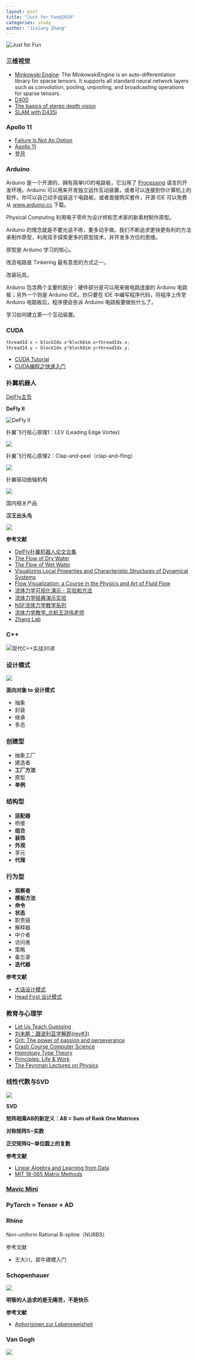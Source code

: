 ```yaml
---
layout: post
title: "Just for Fun@2019"
categories: study
author: "Jixiang Zhang"
---
```


![Just for Fun](/images/JustforFun.JPG)

### 三维视觉

- [Minkowski Engine](https://github.com/StanfordVL/MinkowskiEngine): The MinkowskiEngine is an auto-differentiation library for sparse tensors. It supports all standard neural network layers such as convolution, pooling, unpooling, and broadcasting operations for sparse tensors.
- [D400](https://dev.intelrealsense.com/docs)
- [The basics of stereo depth vision](https://www.intelrealsense.com/stereo-depth-vision-basics/)
- [SLAM with D435i](https://github.com/IntelRealSense/realsense-ros/wiki/SLAM-with-D435i)

### Apollo 11

- [Failure Is Not An Option](https://www.bilibili.com/video/av10814566?from=search&seid=15427849447203257995)
- [Apollo 11](https://www.bilibili.com/video/av60956185?from=search&seid=8212641914158832374)
- [登月](https://book.douban.com/subject/34442548/)

### Arduino

Arduino 是一个开源的、拥有简单I/O的电路板，它沿用了 [Processing](https://processing.org/) 语言的开发环境。Arduino 可以用来开发独立运作互动装置，或者可以连接到你计算机上的软件。你可以自己动手组装这个电路板，或者直接购买套件，开源 IDE 可以免费从 www.arduino.cc 下载。

Physical Computing 利用电子零件为设计师和艺术家的新素材制作原型。

Arduino 的理念就是不要光说不练，要多动手做。我们不断追求更快更有利的方法来制作原型，利用双手探索更多的原型技术，并开发多方位的思维。

原型是 Arduino 学习的核心。

改造电路是 Tinkering 最有意思的方式之一。

改装玩具。

Arduino 包含两个主要的部分：硬件部分是可以用来做电路连接的 Arduino 电路板；另外一个则是 Arduino IDE。你只要在 IDE 中编写程序代码，将程序上传至 Arduino 电路板后，程序便会告诉 Arduino 电路板要做些什么了。

学习如何建立第一个互动装置。

### CUDA

```c++
threadId.x = blockIdx.x*blockDim.x+threadIdx.x;
threadId.y = blockIdx.y*blockDim.y+threadIdx.y;
```

- [CUDA Tutorial](https://jhui.github.io/2017/03/06/CUDA/)
- [CUDA编程之快速入门](https://www.cnblogs.com/skyfsm/p/9673960.html)

### 扑翼机器人

[DelFly主页](http://www.delfly.nl/home/)

**DeFly II**

![DeFly II](/images/delfly2.jpg)

扑翼飞行核心原理1：LEV (Leading Edge Vortex)

![](/images/LEV.jpg)

扑翼飞行核心原理2：Clap-and-peel（clap-and-fling）

![](/images/clap-and-fling.png)

扑翼驱动曲轴机构

![](/images/crank-shaft.jpg)

国内相关产品

**汉王出头鸟**

![](/images/Hanvon.png)

**参考文献**

- [DelFly扑翼机器人论文合集](https://pan.baidu.com/s/1uakPfuWY12g03PpR6EcGkA)
- [The Flow of Dry Water](https://www.feynmanlectures.caltech.edu/II_40.html)
- [The Flow of Wet Water](https://www.feynmanlectures.caltech.edu/II_41.html)
- [Visualizing Local Properties and Characteristic Structures of Dynamical Systems](https://users.cg.tuwien.ac.at/helwig/diss/diss.htm)
- [Flow Visualization: a Course in the Physics and Art of Fluid Flow](http://www.flowvis.org/)
- [流体力学可视化演示 - 实验和方法](https://www.bilibili.com/video/av67344256/)
- [流体力学经典演示实验](https://www.bilibili.com/video/av13921135/?spm_id_from=333.788.videocard.0)
- [NSF流体力学教学系列](https://www.bilibili.com/video/av56775334/?spm_id_from=333.788.videocard.0)
- [流体力学教学_北航王洪伟老师](https://www.bilibili.com/video/av52215252?p=1)
- [Zhang Lab](https://physics.nyu.edu/~jz11/)

### C++

![现代C++实战30讲](/images/cpp_practice.JPG)

### 设计模式

![](/images/DP.png)

**面向对象 to 设计模式**

- 抽象
- 封装
- 继承
- 多态

### 创建型

- 抽象工厂
- 建造者
- **工厂方法**
- 原型
- **单例**

### 结构型

- **适配器**
- 桥接
- **组合**
- **装饰**
- **外观**
- 享元
- **代理**

### 行为型

- **观察者**
- **模板方法**
- **命令**
- **状态**
- 职责链
- 解释器
- 中介者
- 访问者
- 策略
- 备忘录
- **迭代器**


**参考文献**

- [大话设计模式](https://book.douban.com/subject/2334288/)
- [Head First 设计模式](https://book.douban.com/subject/2243615/)

### 教育与心理学

- [Let Us Teach Guessing](https://vimeo.com/48768091)
- [刘未鹏：跟波利亚学解题(rev#3)](https://blog.csdn.net/pongba/article/details/2302905)
- [Grit: The power of passion and perseverance](https://www.bilibili.com/video/av17926514?from=search&seid=17469776282115684509)
- [Crash Course Computer Science](https://www.bilibili.com/video/av21376839?p=1)
- [Homotopy Type Theory](https://homotopytypetheory.org)
- [Principles: Life & Work](https://www.principles.com)
- [The Feynman Lectures on Physics](https://www.feynmanlectures.caltech.edu)

### 线性代数与SVD

![](/images/lald.jpg)

**SVD**

**矩阵相乘AB的新定义：AB = Sum of Rank One Matrices**

**对称矩阵S~实数**

**正交矩阵Q~单位圆上的复数**

**参考文献**

- [Linear Algebra and Learning from Data](http://math.mit.edu/~gs/learningfromdata/)
- [MIT 18-065 Matrix Methods](https://www.bilibili.com/video/av55316382?from=search&seid=7596248769161116558)

### [Mavic Mini](https://www.dji.com/cn/mavic-mini)

### PyTorch = Tensor + AD

### Rhino

Non-uniform Rational B-spline（NURBS）

参考文献

- 王大川，犀牛建模入门

### Schopenhauer

![](/images/Schopenhauer.jpeg)

**明智的人追求的是无痛苦，不是快乐**

**参考文献**

- [Aphorismen zur Lebensweisheit](http://www.gutenberg.org/files/47406/47406-h/47406-h.htm)

### Van Gogh

![](/images/van-gogh-the-starry-night-1889.jpg)
